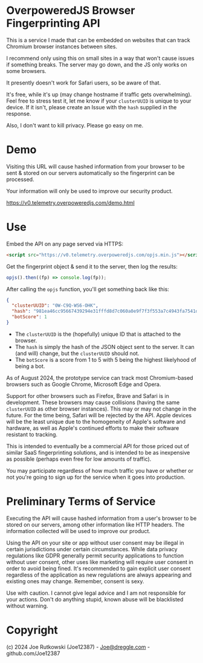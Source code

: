 # OverpoweredJS Browser Fingerprinting API
This is a service I made that can be embedded on websites that can track Chromium browser instances between sites.

I recommend only using this on small sites in a way that won't cause issues if something breaks. The server may go down, and the JS only works on some browsers.

It presently doesn't work for Safari users, so be aware of that.

It's free, while it's up (may change hostname if traffic gets overwhelming). Feel free to stress test it, let me know if your `clusterUUID` is unique to your device. If it isn't, please create an Issue with the `hash` supplied in the response.

Also, I don't want to kill privacy. Please go easy on me.

# Demo
Visiting this URL will cause hashed information from your browser to be sent & stored on our servers automatically so the fingerprint can be processed.

Your information will only be used to improve our security product.

https://v0.telemetry.overpoweredjs.com/demo.html

# Use
Embed the API on any page served via HTTPS:
```html
<script src="https://v0.telemetry.overpoweredjs.com/opjs.min.js"></script>
```

Get the fingerprint object & send it to the server, then log the results:
```js
opjs().then((fp) => console.log(fp));
```

After calling the `opjs` function, you'll get something back like this:
```json
{
  "clusterUUID": "0W-C9Q-WS6-OHK",
  "hash": "981ea46cc95667439294e31fffd8d7c060a0e9f7f3f553a7c4943fa7541d9747",
  "botScore": 1
}
```

- The `clusterUUID` is the (hopefully) unique ID that is attached to the browser.
- The `hash` is simply the hash of the JSON object sent to the server. It can (and will) change, but the `clusterUUID` should not.
- The `botScore` is a score from 1 to 5 with 5 being the highest likelyhood of being a bot.

As of August 2024, the prototype service can track most Chromium-based browsers such as Google Chrome, Microsoft Edge and Opera.

Support for other browsers such as Firefox, Brave and Safari is in development. These browsers may cause collisions (having the same `clusterUUID` as other browser instances). This may or may not change in the future. For the time being, Safari will be rejected by the API. Apple devices will be the least unique due to the homogeneity of Apple's software and hardware, as well as Apple's continued efforts to make their software resistant to tracking.

This is intended to eventually be a commercial API for those priced out of similar SaaS fingerprinting solutions, and is intended to be as inexpensive as possible (perhaps even free for low amounts of traffic).

You may participate regardless of how much traffic you have or whether or not you're going to sign up for the service when it goes into production.

# Preliminary Terms of Service
Executing the API will cause hashed information from a user's browser to be stored on our servers, among other information like HTTP headers. The information collected will be used to improve our product.

Using the API on your site or app without user consent may be illegal in certain jurisdictions under certain circumstances. While data privacy regulations like GDPR generally permit security applications to function without user consent, other uses like marketing will require user consent in order to avoid being fined. It's recommended to gain explicit user consent regardless of the application as new regulations are always appearing and existing ones may change. Remember, consent is sexy.

Use with caution. I cannot give legal advice and I am not responsible for your actions. Don't do anything stupid, known abuse will be blacklisted without warning.

# Copyright
(c) 2024 Joe Rutkowski (Joe12387) - Joe@dreggle.com - github.com/Joe12387
